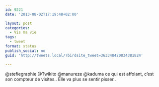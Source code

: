 ```yaml
---
id: 9221
date: '2013-08-02T17:19:48+02:00'

layout: post
categories:
  - Vis ma vie
tags:
  - tweet
format: status
publish_social: no
guid: 'http://tweets.local/?birdsite_tweet=363348420834381824'

---
```


@stefiegraphie @Twikito @manureze @kaduma ce qui est affolant, c’est son compteur de visites.. Elle va plus se sentir pisser..